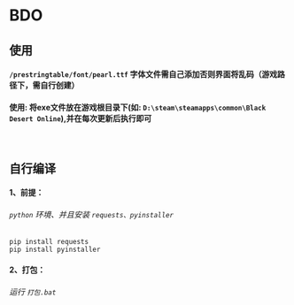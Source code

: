 # BDO
## 使用

#### `/prestringtable/font/pearl.ttf`   字体文件需自己添加否则界面将乱码（游戏路径下，需自行创建）
#### 使用: 将exe文件放在游戏根目录下(如: `D:\steam\steamapps\common\Black Desert Online`),并在每次更新后执行即可
<br>

## 自行编译

#### 1、前提：
###### `python` 环境、并且安装 `requests、pyinstaller`
```
pip install requests
pip install pyinstaller
```
#### 2、打包：
###### 运行 `打包.bat`